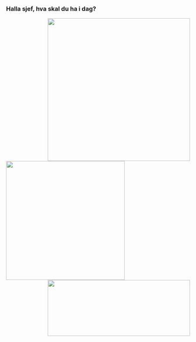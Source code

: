 ### Halla sjef, hva skal du ha i dag?
<!--
**AndersPanders123/AndersPanders123** is a ✨ _special_ ✨ repository because its `README.md` (this file) appears on your GitHub profile.

Here are some ideas to get you started:

- 🔭 I’m currently working on ...
- 🌱 I’m currently learning ...
- 👯 I’m looking to collaborate on ...
- 🤔 I’m looking for help with ...
- 💬 Ask me about ...
- 📫 How to reach me: ...
- 😄 Pronouns: ...
- ⚡ Fun fact: ...
-->

<p align="center">
    <a href="https://github.com/anuraghazra/github-readme-stats" title="Go to Source">
        <img width=390 src="github-readme-stats-gpcq6k7fs-anderspanders123s-projects.vercel.app&include_all_commits=true&show_icons=true&theme=transparent" align="right"/>
    </a>
    <a href="https://github.com/anuraghazra/github-readme-stats">
        <img width=325 src="https://github-readme-stats-AndersPanders123-projects.vercel.app/api/top-langs?username=AndersPanders123&show_icons=true&locale=en&theme=transparent&langs_count=20&size_weight=0.5&count_weight=0.5&card_width=325" align="left"/>
</a>
    <a href="https://github.com/denvercoder1/github-readme-streak-stats" title="Go to Source">
        <img width=390 height="153px" src="https://streak-stats.demolab.com/?user=AndersPanders123&theme=transparent" align="right"/>
    </a>
</p>

